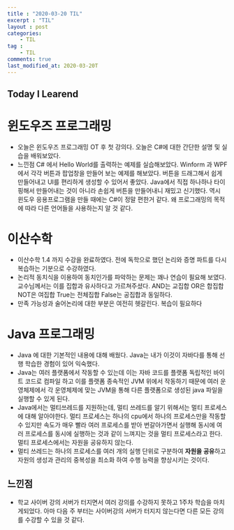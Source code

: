 ```yaml
---
title : "2020-03-20 TIL"
excerpt : "TIL"
layout : post
categories:
    - TIL
tag :
    - TIL
comments: true
last_modified_at: 2020-03-20T
---
```





## Today I Learend  

# 윈도우즈 프로그래밍
* 오늘은 윈도우즈 프로그래밍 OT 후 첫 강의다. 오늘은 C#에 대한 간단한 설명 및 실습을 배워보았다.
* 느낀점 C# 에서 Hello World를 출력하는 예제를 실습해보았다. Winform 과 WPF에서 각각 버튼과 팝업창을 만들어 보는 예제를 해보았다. 버튼을 드래그해서 쉽게 만들어내고 UI를 편리하게 생성할 수 있어서 좋았다. Java에서 직접 하나하나 타이핑해서 만들어내는 것이 아니라 손쉽게 버튼을 만들어내니 재밌고 신기했다. 역시 윈도우 응용프로그램을 만들 때에는 C#이 정말 편한거 같다. 왜 프로그래밍의 목적에 따라 다른 언어들을 사용하는지 알 것 같다.

# 이산수학
* 이산수학 1.4 까지 수강을 완료하였다. 전에 독학으로 했던 논리와 증명 파트를 다시 복습하는 기분으로 수강하였다.
* 논리적 동치식을 이용하여 동치인가를 파악하는 문제는 꽤나 연습이 필요해 보였다. 교수님께서는 이를 집합과 유사하다고 가르쳐주셨다. AND는 교집합 OR은 합집합 NOT은 여집합 True는 전체집합 False는 공집합과 동일하다.
* 만족 가능성과 술어논리에 대한 부분은 여전히 헷갈린다. 복습이 필요하다

# Java 프로그래밍
* Java 에 대한 기본적인 내용에 대해 배웠다. Java는 내가 이것이 자바다를 통해 선행 학습한 경험이 있어 익숙했다.
* Java는 여러 플랫폼에서 작동할 수 있는데 이는 자바 코드를 플랫폼 독립적인 바이트 코드로 컴파일 하고 이를 플랫폼 종속적인 JVM 위에서 작동하기 때문에 여러 운영체제에서 각 운영체제에 맞는 JVM을 통해 다른 플랫폼으로 생성된 java 파일을 실행할 수 있게 된다.
* Java에서는 멀티쓰레드를 지원하는데, 멀티 쓰레드를 알기 위해서는 멀티 프로세스에 대해 알아야한다. 멀티 프로세스는 하나의 cpu에서 하나의 프로세스만을 작동할 수 있지만 속도가 매우 빨라 여러 프로세스를 받아 번갈아가면서 실행해 동시에 여러 프로세스를 동시에 실행하는 것과 같이 느껴지는 것을 멀티 프로세스라고 한다. 멀티 프로세스에서는 자원을 공유하지 않는다.
* 멀티 쓰레드는 하나의 프로세스를 여러 개의 실행 단위로 구분하여 **자원을 공유**하고 자원의 생성과 관리의 중복성을 최소화 하여 수행 능력을 향상시키는 것이다.

## 느낀점
* 학교 사이버 강의 서버가 터지면서 여러 강의를 수강하지 못하고 1주차 학습을 마치게되었다. 아마 다음 주 부터는 사이버강의 서버가 터지지 않는다면 다른 모든 강의를 수강할 수 있을 것 같다.